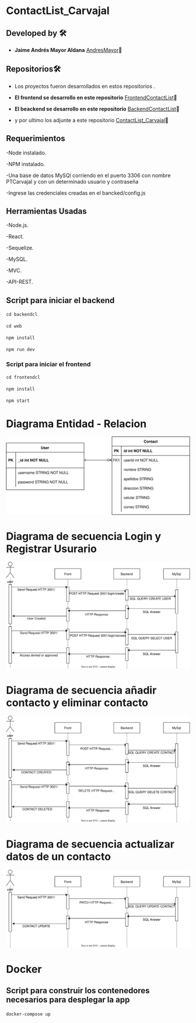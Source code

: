 # ContactList_Carvajal

## Developed by 🛠️
* **Jaime Andrés Mayor Aldana**  [AndresMayor](https://github.com/AndresMayor)🚀

## Repositorios🛠️

- Los proyectos fueron desarrollados en estos repositorios .

* **El frontend se desarrollo en este repositorio** [FrontendContactList](https://github.com/AndresMayor/FrontendContactList)🚀

* **El beackend se desarrollo en este repositorio** [BackendContactList](https://github.com/AndresMayor/BackendContactList)🚀

- y por ultimo los adjunte a este repositorio [ContactList_Carvajal](https://github.com/AndresMayor/ContactList_Carvajal)🚀

## Requerimientos

-Node instalado.

-NPM instalado.

-Una base de datos MySQl corriendo en el puerto 3306 con  nombre PTCarvajal y con un determinado  usuario y contraseña 

-Ingrese las credenciales creadas en el bancked/config.js

## Herramientas Usadas

-Node.js.

-React.

-Sequelize.

-MySQL.

-MVC.

-API-REST.

## Script para iniciar el backend
    
    cd backendcl

    cd web
    
    npm install 

    npm run dev

### Script para iniciar el frontend
    
    cd frontendcl
    
    npm install
    
    npm start

# Diagrama Entidad - Relacion

![Diagrama Entidad - Relacion ](./Documentacion/DEntidadRelacion.drawio.svg "Diagrama base de datos")

# Diagrama de secuencia Login y Registrar Usurario

![Diagrama de secuencua Login y Registar Usario ](./Documentacion/DsLoginRegisterUser.drawio.svg "Login y Registar Usuario")


# Diagrama de secuencia añadir contacto  y eliminar contacto

![Diagrama de secuencia añadir contacto  y eliminar contacto](./Documentacion/DsCreatedContactDeleteContact.drawio.svg "Añadir y eliminar contacto ")

# Diagrama de secuencia actualizar datos de un contacto

![Diagrama de secuencia actualizar datos de un contacto ](./Documentacion/DsUpdateContact.drawio.svg "Actualizar contacto")

# Docker

## Script para construir los contenedores necesarios para desplegar la app

    docker-compose up


